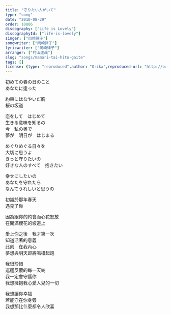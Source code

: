 ```yaml
---
title: "守りたい人がいて"
type: "song"
date: "2010-08-29"
order: 10806
discography: ["Life is Lovely"]
discographyId: ["life-is-lovely"]
singer: ["岡崎律子"]
songwriter: ["岡崎律子"]
lyricwriter: ["岡崎律子"]
arranger: ["村山達哉"]
slug: "songs/mamori-tai-hito-gaite"
tags: []
license: {type: "reproduced",author: "Orika",reproduced-url: "http://orikamushi.myweb.hinet.net/",reproduced-website: "織歌蟲網站"}
---
```


初めての春の日のこと   
あなたに逢った   
  
約束にはなやいだ胸   
桜の坂道   
  
恋をして　はじめて   
生きる意味を知るの   
今　私の奥で   
夢が　明日が　はじまる   
  
めぐりめぐる日々を   
大切に思うよ   
きっと守りたいの   
好きな人のすべて　抱きたい   
  
幸せにしたいの   
あなたを守れたら   
なんてうれしいと思うの  
  
初識於那年春天  
遇見了你  
  
因為跟你的約會而心花怒放  
在開滿櫻花的坡道上  
  
愛上你之後　我才第一次  
知道活著的意義  
此刻　在我內心  
夢想與明天即將鳴槍起跑  
  
我很珍惜  
巡迴反覆的每一天喲  
我一定會守護你  
我想擁抱我心愛人兒的一切  
  
我想讓你幸福  
若能守在你身旁  
我想那比什麼都令人欣喜
